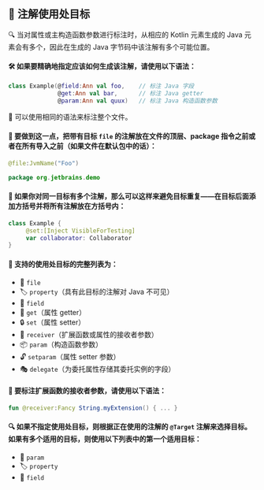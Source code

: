 ## 🎯 注解使用处目标

🔍 当对属性或主构造函数参数进行标注时，从相应的 Kotlin 元素生成的 Java 元素会有多个，因此在生成的 Java 字节码中该注解有多个可能位置。

#### 🛠️ 如果要精确地指定应该如何生成该注解，请使用以下语法：

```kotlin
class Example(@field:Ann val foo,    // 标注 Java 字段
              @get:Ann val bar,      // 标注 Java getter
              @param:Ann val quux)   // 标注 Java 构造函数参数
```

🌠 可以使用相同的语法来标注整个文件。

#### 🚀 要做到这一点，把带有目标 `file` 的注解放在文件的顶层、package 指令之前或者在所有导入之前（如果文件在默认包中的话）：

```kotlin
@file:JvmName("Foo")

package org.jetbrains.demo
```

#### 🌟 如果你对同一目标有多个注解，那么可以这样来避免目标重复——在目标后面添加方括号并将所有注解放在方括号内：

```kotlin
class Example {
     @set:[Inject VisibleForTesting]
     var collaborator: Collaborator
}
```

#### 🌈 支持的使用处目标的完整列表为：

* 🔖 `file`
* 🏷️ `property`（具有此目标的注解对 Java 不可见）
* 🔬 `field`
* 🔑 `get`（属性 getter）
* 🔒 `set`（属性 setter）
* 📡 `receiver`（扩展函数或属性的接收者参数）
* 📦 `param`（构造函数参数）
* 🔓 `setparam`（属性 setter 参数）
* 🎭 `delegate`（为委托属性存储其委托实例的字段）

#### 🚀 要标注扩展函数的接收者参数，请使用以下语法：

```kotlin
fun @receiver:Fancy String.myExtension() { ... }
```

#### 🔍 如果不指定使用处目标，则根据正在使用的注解的 `@Target` 注解来选择目标。如果有多个适用的目标，则使用以下列表中的第一个适用目标：

* 🎯 `param`
* 🏷️ `property`
* 🔬 `field`